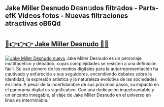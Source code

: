 ## Jake Miller Desnudo D𝚎sn𝚞dos filtr𝚊dos - Parts-efK Vid𝚎os f𝚘tos - N𝚞evas filtr𝚊ciones atr𝚊ctivas oB6Qd

# <h2><a href="http://mb47euh.tromn.icu/?c=Jake+Miller+Desnudo">🔗👉👉👉 Jake Miller Desnudo 🔗🔗</a></h2>

[![Jake Miller Desnudo nuevo](https://i.imgur.com/pEAQMta.gif)](http://mb47euh.tromn.icu/?c=Jake+Miller+Desnudo)
Jake Miller Desnudo es un personaje multifacético y debatido, cuyas complejidades se resisten a una definición fácil.  Su uso pionero de los medios digitales para la autorrepresentación ha cautivado y enfurecido a sus seguidores, encendiendo debates sobre la identidad, la expresión artística y la naturaleza evolutiva de las sociedades en línea. A pesar de la incertidumbre de sus próximos pasos, su impacto en el panorama digital es significativo. Con una dedicación inquebrantable y un encanto innegable, el viaje de Jake Miller Desnudo en el universo en línea es interminable.
